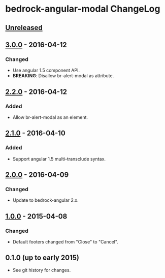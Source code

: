 # bedrock-angular-modal ChangeLog

## [Unreleased]

## [3.0.0] - 2016-04-12

### Changed
- Use angular 1.5 component API.
- **BREAKING**: Disallow br-alert-modal as attribute.

## [2.2.0] - 2016-04-12

### Added
- Allow br-alert-modal as an element.

## [2.1.0] - 2016-04-10

### Added
- Support angular 1.5 multi-transclude syntax.

## [2.0.0] - 2016-04-09

### Changed
- Update to bedrock-angular 2.x.

## [1.0.0] - 2015-04-08

### Changed
- Default footers changed from "Close" to "Cancel".

## 0.1.0 (up to early 2015)

- See git history for changes.

[Unreleased]: https://github.com/digitalbazaar/bedrock-angular-modal/compare/3.0.0...HEAD
[3.0.0]: https://github.com/digitalbazaar/bedrock-angular-modal/compare/2.2.0...3.0.0
[2.2.0]: https://github.com/digitalbazaar/bedrock-angular-modal/compare/2.1.0...2.2.0
[2.1.0]: https://github.com/digitalbazaar/bedrock-angular-modal/compare/2.0.0...2.1.0
[2.0.0]: https://github.com/digitalbazaar/bedrock-angular-modal/compare/1.0.0...2.0.0
[1.0.0]: https://github.com/digitalbazaar/bedrock-angular-modal/compare/0.1.0...1.0.0
